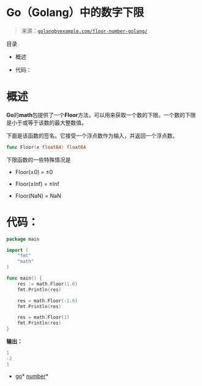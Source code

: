 <!--yml

category: 未分类

date: 2024-10-13 06:14:27

-->

# Go（Golang）中的数字下限

> 来源：[`golangbyexample.com/floor-number-golang/`](https://golangbyexample.com/floor-number-golang/)

目录

+   概述

+   代码：

# **概述**

**Go**的**math**包提供了一个**Floor**方法，可以用来获取一个数的下限。一个数的下限是小于或等于该数的最大整数值。

下面是该函数的签名。它接受一个浮点数作为输入，并返回一个浮点数。

```go
func Floor(x float64) float64
```

下限函数的一些特殊情况是

+   Floor(±0) = ±0

+   Floor(±Inf) = ±Inf

+   Floor(NaN) = NaN

# **代码：**

```go
package main

import (
    "fmt"
    "math"
)

func main() {
    res := math.Floor(1.6)
    fmt.Println(res)

    res = math.Floor(-1.6)
	fmt.Println(res)

    res = math.Floor(1)
    fmt.Println(res)
}
```

**输出：**

```go
1
-2
1
```

+   [go](https://golangbyexample.com/tag/go/)*   [number](https://golangbyexample.com/tag/number/)*
